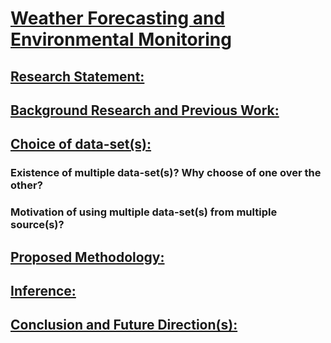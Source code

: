 # <ins>Weather Forecasting and Environmental Monitoring</ins>



## <ins>Research Statement:</ins>


## <ins>Background Research and Previous Work:</ins>


## <ins>Choice of data-set(s):</ins>

### Existence of multiple data-set(s)? Why choose of one over the other?
### Motivation of using multiple data-set(s) from multiple source(s)?


## <ins>Proposed Methodology:</ins>


## <ins>Inference:</ins>


## <ins>Conclusion and Future Direction(s):</ins>
